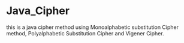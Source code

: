 # Java_Cipher
this is a java cipher method using Monoalphabetic substitution Cipher method, Polyalphabetic Substitution Cipher and Vigener Cipher.
